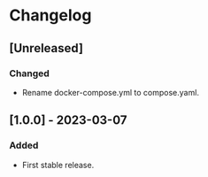 # Changelog

## [Unreleased]

### Changed

- Rename docker-compose.yml to compose.yaml.

## [1.0.0] - 2023-03-07

### Added

- First stable release.

<!-- cf. https://keepachangelog.com/ -->
